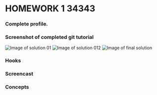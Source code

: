 # HOMEWORK 1 34343

### Complete profile.
### Screenshot of completed git tutorial
![Image of solution 01](https://github.com/viniciuscabral20/VCAB-if1004/blob/master/imgs/solucao01.PNG)
![Image of solution 012](https://github.com/viniciuscabral20/VCAB-if1004/blob/master/imgs/solucao02.PNG)
![Image of final solution](https://github.com/viniciuscabral20/VCAB-if1004/blob/master/imgs/solucaoFinal.PNG)
### Hooks 
### Screencast 
### Concepts 
